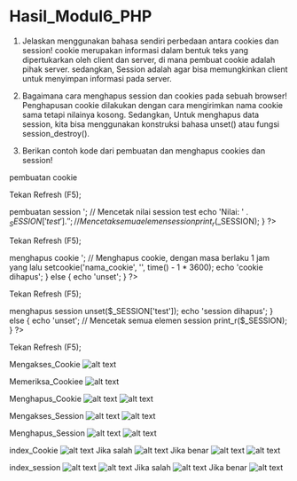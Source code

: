 # Hasil_Modul6_PHP

1. Jelaskan menggunakan bahasa sendiri perbedaan antara cookies dan session! cookie merupakan informasi dalam bentuk teks yang dipertukarkan oleh client dan server, di mana pembuat cookie adalah pihak server. sedangkan, Session adalah agar bisa memungkinkan client untuk menyimpan informasi pada server.

2. Bagaimana cara menghapus session dan cookies pada sebuah browser! Penghapusan cookie dilakukan dengan cara mengirimkan nama cookie sama tetapi nilainya kosong. Sedangkan, Untuk menghapus data session, kita bisa menggunakan konstruksi bahasa unset() atau fungsi session_destroy().

3. Berikan contoh kode dari pembuatan dan menghapus cookies dan session!

pembuatan cookie<title>Set Cookie</title>

Tekan Refresh (F5);

pembuatan session<title>Set Session</title> '; // Mencetak nilai session test echo 'Nilai: ' . $_SESSION['test'] . '
'; // Mencetak semua elemen session print_r($_SESSION); } ?>

Tekan Refresh (F5);

menghapus cookie<title>Hapus Cookie</title> '; // Menghapus cookie, dengan masa berlaku 1 jam yang lalu setcookie('nama_cookie', '', time() - 1 * 3600); echo 'cookie dihapus'; } else { echo 'unset'; } ?>

Tekan Refresh (F5);

menghapus session<title>Hapus Session</title> unset($_SESSION['test']); echo 'session dihapus'; } else { echo 'unset';
// Mencetak semua elemen session
print_r($_SESSION); } ?>

Tekan Refresh (F5);


Mengakses_Cookie
![alt text]( https://github.com/salsagemintang/Hasil_Modul6_PHP/blob/master/Screenshot%20(297).png)

Memeriksa_Cookiee
![alt text]( https://github.com/salsagemintang/Hasil_Modul6_PHP/blob/master/Screenshot%20(298).png)

Menghapus_Cookie
![alt text]( https://github.com/salsagemintang/Hasil_Modul6_PHP/blob/master/Screenshot%20(299).png)
![alt text]( https://github.com/salsagemintang/Hasil_Modul6_PHP/blob/master/Screenshot%20(300).png)

Mengakses_Session
![alt text]( https://github.com/salsagemintang/Hasil_Modul6_PHP/blob/master/Screenshot%20(301).png)
![alt text]( https://github.com/salsagemintang/Hasil_Modul6_PHP/blob/master/Screenshot%20(302).png)

Menghapus_Session
![alt text]( https://github.com/salsagemintang/Hasil_Modul6_PHP/blob/master/Screenshot%20(303).png)
![alt text]( https://github.com/salsagemintang/Hasil_Modul6_PHP/blob/master/Screenshot%20(304).png)

index_Cookie
![alt text]( https://github.com/salsagemintang/Hasil_Modul6_PHP/blob/master/Screenshot%20(305).png)
Jika salah
![alt text]( https://github.com/salsagemintang/Hasil_Modul6_PHP/blob/master/Screenshot%20(306).png)
Jika benar
![alt text]( https://github.com/salsagemintang/Hasil_Modul6_PHP/blob/master/Screenshot%20(307).png)
![alt text]( https://github.com/salsagemintang/Hasil_Modul6_PHP/blob/master/Screenshot%20(308).png)

index_session
![alt text]( https://github.com/salsagemintang/Hasil_Modul6_PHP/blob/master/Screenshot%20(309).png)
![alt text]( https://github.com/salsagemintang/Hasil_Modul6_PHP/blob/master/Screenshot%20(310).png)
Jika salah
![alt text]( https://github.com/salsagemintang/Hasil_Modul6_PHP/blob/master/Screenshot%20(311).png)
Jika benar
![alt text]( https://github.com/salsagemintang/Hasil_Modul6_PHP/blob/master/Screenshot%20(312).png)
